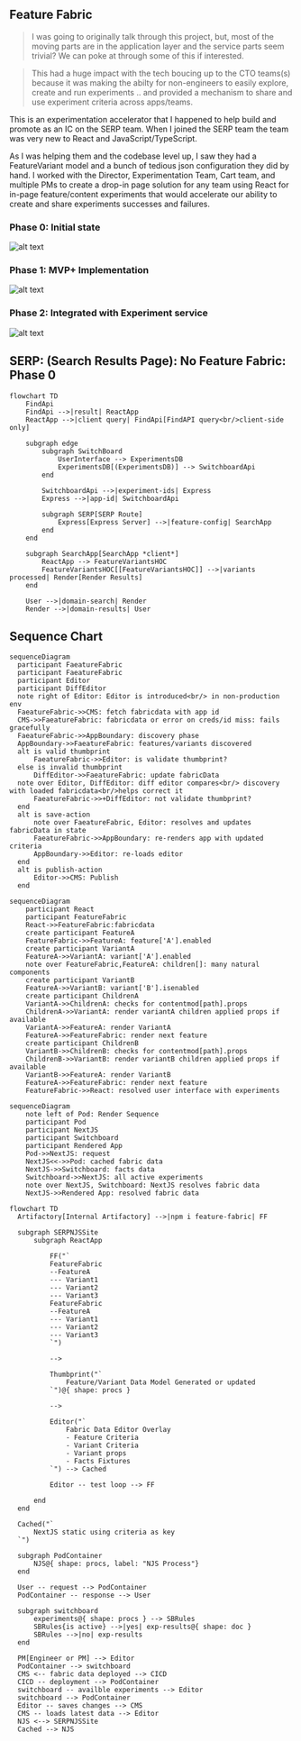 ## Feature Fabric

> I was going to originally talk through this project, but, most of the moving parts are in the application layer and the service parts seem trivial? We can poke at through some of this if interested.

> This had a huge impact with the tech boucing up to the CTO teams(s) because it was making the abilty for non-engineers to easily explore, create and run experiments .. and provided a mechanism to share and use experiment criteria across apps/teams.

This is an experimentation accelerator that I happened to help build and promote as an IC on the SERP team. When I joined the SERP team the team was very new to React and JavaScript/TypeScript. 

As I was helping them and the codebase level up, I saw they had a FeatureVariant model and a bunch of tedious json configuration they did by hand. I worked with the Director, Experimentation Team, Cart team, and multiple PMs to create a drop-in page solution for any team using React for in-page feature/content experiments that would accelerate our ability to create and share experiments successes and failures.


### Phase 0: Initial state
![alt text](FF-Serp-0.png)

### Phase 1: MVP+ Implementation
![alt text](FF-Serp-1.png)

### Phase 2: Integrated with Experiment service
![alt text](FF-Serp-2.png)


## SERP: (Search Results Page): No Feature Fabric: Phase 0
```mermaid
flowchart TD
    FindApi
    FindApi -->|result| ReactApp
    ReactApp -->|client query| FindApi[FindAPI query<br/>client-side only]

    subgraph edge
        subgraph SwitchBoard
            UserInterface --> ExperimentsDB
            ExperimentsDB[(ExperimentsDB)] --> SwitchboardApi
        end

        SwitchboardApi -->|experiment-ids| Express
        Express -->|app-id| SwitchboardApi

        subgraph SERP[SERP Route]
            Express[Express Server] -->|feature-config| SearchApp
        end
    end

    subgraph SearchApp[SearchApp *client*]
        ReactApp --> FeatureVariantsHOC
        FeatureVariantsHOC[[FeatureVariantsHOC]] -->|variants processed| Render[Render Results]
    end

    User -->|domain-search| Render
    Render -->|domain-results| User
```

## Sequence Chart
```mermaid
sequenceDiagram
  participant FaeatureFabric
  participant FaeatureFabric
  participant Editor
  participant DiffEditor
  note right of Editor: Editor is introduced<br/> in non-production env
  FaeatureFabric->>CMS: fetch fabricdata with app id
  CMS->>FaeatureFabric: fabricdata or error on creds/id miss: fails gracefully 
  FaeatureFabric->>AppBoundary: discovery phase
  AppBoundary->>FaeatureFabric: features/variants discovered
  alt is valid thumbprint
      FaeatureFabric->>Editor: is validate thumbprint?
  else is invalid thumbprint
      DiffEditor->>FaeatureFabric: update fabricData
  note over Editor, DiffEditor: diff editor compares<br/> discovery with loaded fabricdata<br/>helps correct it
      FaeatureFabric->>+DiffEditor: not validate thumbprint?
  end
  alt is save-action
      note over FaeatureFabric, Editor: resolves and updates fabricData in state
      FaeatureFabric->>AppBoundary: re-renders app with updated criteria
      AppBoundary->>Editor: re-loads editor
  end
  alt is publish-action
      Editor->>CMS: Publish
  end
```

```mermaid
sequenceDiagram
    participant React
    participant FeatureFabric
    React->>FeatureFabric:fabricdata
    create participant FeatureA
    FeatureFabric->>FeatureA: feature['A'].enabled
    create participant VariantA
    FeatureA->>VariantA: variant['A'].enabled
    note over FeatureFabric,FeatureA: children[]: many natural components
    create participant VariantB
    FeatureA->>VariantB: variant['B'].isenabled
    create participant ChildrenA
    VariantA->>ChildrenA: checks for contentmod[path].props
    ChildrenA->>VariantA: render variantA children applied props if available
    VariantA->>FeatureA: render VariantA
    FeatureA->>FeatureFabric: render next feature
    create participant ChildrenB
    VariantB->>ChildrenB: checks for contentmod[path].props
    ChildrenB->>VariantB: render variantB children applied props if available
    VariantB->>FeatureA: render VariantB
    FeatureA->>FeatureFabric: render next feature
    FeatureFabric->>React: resolved user interface with experiments
```

```mermaid
sequenceDiagram
    note left of Pod: Render Sequence
    participant Pod
    participant NextJS
    participant Switchboard
    participant Rendered App
    Pod->>NextJS: request
    NextJS<<->>Pod: cached fabric data
    NextJS->>Switchboard: facts data
    Switchboard->>NextJS: all active experiments
    note over NextJS, Switchboard: NextJS resolves fabric data
    NextJS->>Rendered App: resolved fabric data
```

```mermaid
flowchart TD
  Artifactory[Internal Artifactory] -->|npm i feature-fabric| FF

  subgraph SERPNJSSite
      subgraph ReactApp
          
          FF("`
          FeatureFabric
          --FeatureA
          --- Variant1
          --- Variant2
          --- Variant3
          FeatureFabric
          --FeatureA
          --- Variant1
          --- Variant2
          --- Variant3            
          `")
          
          -->
          
          Thumbprint("`
              Feature/Variant Data Model Generated or updated
          `")@{ shape: procs }

          -->

          Editor("`
              Fabric Data Editor Overlay
              - Feature Criteria
              - Variant Criteria
              - Variant props
              - Facts Fixtures
          `") --> Cached

          Editor -- test loop --> FF

      end
  end

  Cached("`
      NextJS static using criteria as key
  `")

  subgraph PodContainer
      NJS@{ shape: procs, label: "NJS Process"}
  end
  
  User -- request --> PodContainer
  PodContainer -- response --> User

  subgraph switchboard
      experiments@{ shape: procs } --> SBRules
      SBRules{is active} -->|yes| exp-results@{ shape: doc }
      SBRules -->|no| exp-results
  end

  PM[Engineer or PM] --> Editor
  PodContainer --> switchboard
  CMS <-- fabric data deployed --> CICD
  CICD -- deployment --> PodContainer
  switchboard -- availble experiments --> Editor
  switchboard --> PodContainer
  Editor -- saves changes --> CMS
  CMS -- loads latest data --> Editor
  NJS <--> SERPNJSSite
  Cached --> NJS
```